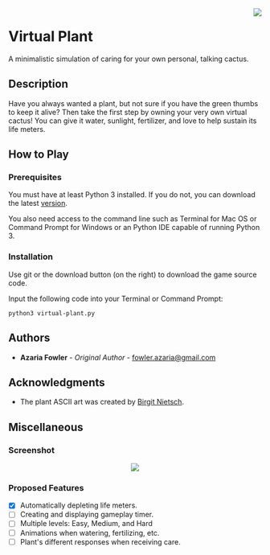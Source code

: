 <img align="right" src="http://i44.photobucket.com/albums/f50/ahfowle1/Screen%20Shot%202018-09-03%20at%201.59.32%20PM_zpskjk8kdrj.png">

# Virtual Plant
A minimalistic simulation of caring for your own personal, talking cactus.

## Description
Have you always wanted a plant, but not sure if you have the green thumbs to keep it alive? 
Then take the first step by owning your very own virtual cactus! You can give it water, sunlight, fertilizer, and love to help sustain its life meters.

## How to Play

### Prerequisites
You must have at least Python 3 installed. If you do not, you can download the latest [version](https://www.python.org/downloads/release/python-370/).

You also need access to the command line such as Terminal for Mac OS or Command Prompt for Windows or an Python IDE capable of running Python 3.

### Installation
Use git or the download button (on the right) to download the game source code.

Input the following code into your Terminal or Command Prompt:
```
python3 virtual-plant.py
```

## Authors

* **Azaria Fowler** - *Original Author* - fowler.azaria@gmail.com

## Acknowledgments

* The plant ASCII art was created by [Birgit Nietsch](https://www.asciiart.eu/plants/cactus).

## Miscellaneous 

### Screenshot
<p align="center">
  <img src="http://i44.photobucket.com/albums/f50/ahfowle1/Screen%20Shot%202018-09-03%20at%201.59.32%20PM_zpsmkak9wwr.png">
</p>

### Proposed Features
- [x] Automatically depleting life meters.
- [ ] Creating and displaying gameplay timer.
- [ ] Multiple levels: Easy, Medium, and Hard
- [ ] Animations when watering, fertilizing, etc.
- [ ] Plant's different responses when receiving care.
